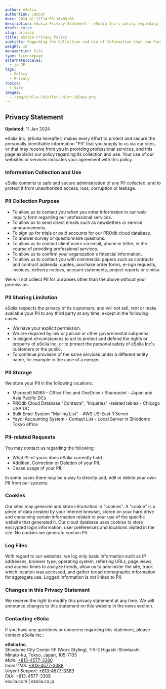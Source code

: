 ```yaml
---
author: eSolia
authorlink: /about
date: 2024-01-11T14:59:16+09:00
description: eSolia Privacy Statement - eSolia Inc's policy regarding the collection and use of information that can personally identify you. 
draft: false
slug: privacy
title: eSolia Privacy Policy
subtitle: Regarding the Collection and Use of Information that can Personally Identify You
weight: 10
menusection: Site
type: licensepage
alternatelocales:
  - ja-JP
tags:
  - Policy
  - Privacy
topics:
  - Site
images:
  - /img/eSolia-Chicklet-Color-1024px.png
---
```


## Privacy Statement

**Updated:** 11 Jan 2024  
  
eSolia Inc. (eSolia hereafter) makes every effort to protect and secure the personally identifiable information "PII" that you supply to us via our sites, or that may receive from you in providing professional services, and this page explains our policy regarding its collection and use. Your use of our websites or services indicates your agreement with this policy. 

### Information Collection and Use

eSolia commits to safe and secure administration of any PII collected, and to protect it from unauthorized access, loss, corruption or leakage. 

### PII Collection Purpose

* To allow us to contact you when you enter information in our web inquiry form regarding our professional services.
* To allow us to send direct emails such as newsletters or service announcements. 
* To sign up for trials or paid accounts for our PROdb cloud database.
* To answer survey or questionnaire questions. 
* To allow us to contact client users via email, phone or letter, in the course of providing professional services. 
* To allow us to confirm your organization's financial information. 
* To allow us to contact you with commercial papers such as contracts and contract addenda, quotes, purchase order forms, e-sign requests, invoices, delivery notices, account statements, project reports or similar.

We will not collect PII for purposes other than the above without your permission. 

### PII Sharing Limitation

eSolia respects the privacy of its customers, and will not sell, rent or make available your PII to any third party at any time, except in the following cases: 

* We have your explicit permission. 
* We are required by law or judicial or other governmental subpoena.
* In exigent circumstances to act to protect and defend the rights or property of eSolia Inc, or to protect the personal safety of eSolia Inc's customers or the public. 
* To continue provision of the same services under a different entity name, for example in the case of a merger. 

### PII Storage

We store your PII in the following locations: 

* Microsoft M365 - Office files and OneDrive / Sharepoint - Japan and Asia Pacific DCs
* PROdb Cloud Database "Contacts", "Inquiries" -related tables - Chicago USA DC
* Bulk Email System "Mailing List" - AWS US-East-1 Server 
* Yayoi Accounting System - Contact List - Local Server in Shiodome Tokyo office

### PII-related Requests

You may contact us regarding the following: 

* What PII of yours does eSolia currently hold. 
* Addition, Correction or Deletion of your PII. 
* Cease usage of your PII.  

In some cases there may be a way to directly add, edit or delete your own PII from our systems. 

### Cookies

Our sites may generate and store information in "cookies". A "cookie" is a piece of data created by your Internet browser, stored on your hard drive and containing certain information related to your use of the specific website that generated it. Our cloud database uses cookies to store encrypted login information, user preferences and locations visited in the site. No cookies we generate contain PII. 

### Log Files

With regard to our websites, we log only basic information such as IP addresses, browser type, operating system, referring URLs, page views, and access times to analyze trends, allow us to administer the site, track which location was accessed, and gather broad demographic information for aggregate use. Logged information is not linked to PII.

### Changes in this Privacy Statement

We reserve the right to modify this privacy statement at any time. We will announce changes to this statement on this website in the news section. 

### Contacting eSolia

If you have any questions or concerns regarding this statement, please contact eSolia Inc.:

**eSolia Inc.**  
Shiodome City Center 5F (Work Styling), 1-5-2 Higashi-Shimbashi, <br>
      Minato-ku, Tokyo, Japan, 105-7105<br>
    <em>Main:</em> <a href="tel:+813-4577-3380">+813-4577-3380</a><br>
    <em>teamITMS:</em> <a href="tel:+813-4577-3388">+813-4577-3388</a><br>
    <em>Urgent Support:</em> <a href="tel:+813-4577-3389">+813-4577-3389</a><br>
    <em>FAX:</em> +813-4577-3309<br> 
esolia.com | esolia.co.jp  

